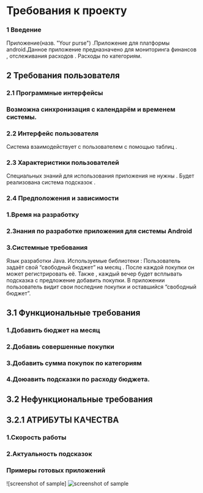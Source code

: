 # Требования к проекту
### 1 Введение
Приложение(назв. "Your purse") .Приложение для платформы android.Данное приложение предназначено для мониторинга финансов , отслеживания расходов .  Расходы по категориям.
## 2 Требования пользователя
### 2.1 Программные интерфейсы
### Возможна синхронизация с календарём и временем системы.
### 2.2 Интерфейс пользователя
Система взаимодействует с пользователем с помощью таблиц .
### 2.3 Характеристики пользователей
Специальных знаний для использования приложения не нужны . Будет реализована система подсказок .
### 2.4 Предположения и зависимости
### 1.Время на разработку
### 2.Знания по разработке приложения для системы Android
### 3.Системные требования
 Язык разработки Java.
 Используемые библиотеки :
 Пользователь задаёт свой “свободный бюджет” на месяц .
 После каждой покупки он может регистрировать её.
 Также , каждый вечер будет всплывать подсказка с предложение добавить покупки.
 В приложении пользователь видит свои последние покупки и оставшийся “свободный бюджет”.
## 3.1 Функциональные требования
### 1.Добавить бюджет на месяц
### 2.Добавиь совершенные покупки 
### 3.Добавить сумма покупок по категориям
### 4.Доюавить подсказки по расходу бюджета. 
## 3.2 Нефункциональные требования
## 3.2.1 АТРИБУТЫ КАЧЕСТВА
### 1.Скорость работы
### 2.Актуальность подсказок
 ### Примеры готовых приложений
 ![screenshot of sample]
 ![screenshot of sample](https://avatars.mds.yandex.net/get-pdb/406349/037e1cc6-7223-48cc-94af-34abf2f343b0/s1200?webp=false)

